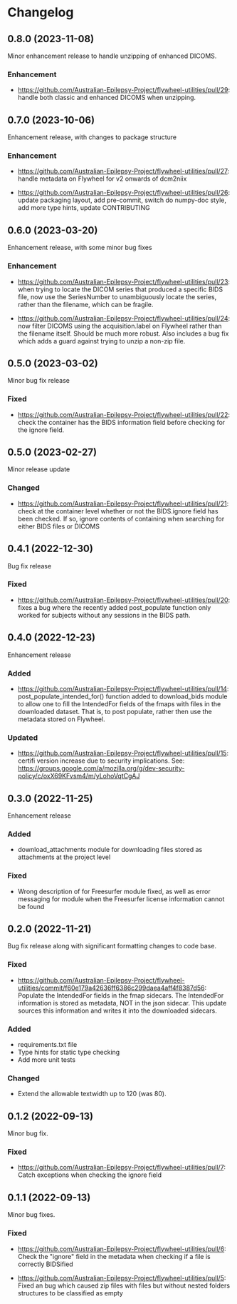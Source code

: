 # Changelog

## 0.8.0 (2023-11-08)

Minor enhancement release to handle unzipping of enhanced DICOMS.

### Enhancement

- https://github.com/Australian-Epilepsy-Project/flywheel-utilities/pull/29: handle both classic and enhanced DICOMS when unzipping.

## 0.7.0 (2023-10-06)

Enhancement release, with changes to package structure

### Enhancement

- https://github.com/Australian-Epilepsy-Project/flywheel-utilities/pull/27: handle metadata on Flywheel for v2
  onwards of dcm2niix

- https://github.com/Australian-Epilepsy-Project/flywheel-utilities/pull/26: update packaging layout, add pre-commit, switch do numpy-doc style, add more type hints, update CONTRIBUTING

## 0.6.0 (2023-03-20)

Enhancement release, with some minor bug fixes

### Enhancement

- https://github.com/Australian-Epilepsy-Project/flywheel-utilities/pull/23: when trying to locate the DICOM series
  that produced a specific BIDS file, now use the SeriesNumber to unambiguously locate the series, rather than the
  filename, which can be fragile.

- https://github.com/Australian-Epilepsy-Project/flywheel-utilities/pull/24: now filter DICOMS using the
  acquisition.label on Flywheel rather than the filename itself. Should be much more robust. Also includes a bug fix
  which adds a guard against trying to unzip a non-zip file.

## 0.5.0 (2023-03-02)

Minor bug fix release

### Fixed

- https://github.com/Australian-Epilepsy-Project/flywheel-utilities/pull/22: check the container has the BIDS information field before checking for the ignore field.

## 0.5.0 (2023-02-27)

Minor release update

### Changed

- https://github.com/Australian-Epilepsy-Project/flywheel-utilities/pull/21: check at the container level whether or not the BIDS.ignore field has been checked. If so, ignore contents of containing when searching for either BIDS files or DICOMS

## 0.4.1 (2022-12-30)

Bug fix release

### Fixed

- https://github.com/Australian-Epilepsy-Project/flywheel-utilities/pull/20: fixes a bug where the recently added
  post_populate function only worked for subjects without any sessions in the BIDS path.

## 0.4.0 (2022-12-23)

Enhancement release

### Added
- https://github.com/Australian-Epilepsy-Project/flywheel-utilities/pull/14: post_populate_intended_for() function added to download_bids module to allow one to fill the IntendedFor fields of the fmaps with files in the downloaded dataset. That is, to post populate, rather then use the metadata stored on Flywheel.

### Updated
- https://github.com/Australian-Epilepsy-Project/flywheel-utilities/pull/15: certifi version increase due to security implications. See: https://groups.google.com/a/mozilla.org/g/dev-security-policy/c/oxX69KFvsm4/m/yLohoVqtCgAJ

## 0.3.0 (2022-11-25)

Enhancement release

### Added
- download_attachments module for downloading files stored as attachments at the project level

### Fixed
- Wrong description of for Freesurfer module fixed, as well as error messaging for module when the Freesurfer license
  information cannot be found

## 0.2.0 (2022-11-21)

Bug fix release along with significant formatting changes to code base.

### Fixed

- https://github.com/Australian-Epilepsy-Project/flywheel-utilities/commit/f60e179a42636ff6386c299daea4aff4f8387d56:
Populate the IntendedFor fields in the fmap sidecars. The IntendedFor information is stored as metadata, NOT in the json
sidecar. This update sources this information and writes it into the downloaded sidecars.

### Added

- requirements.txt file
- Type hints for static type checking
- Add more unit tests

### Changed

- Extend the allowable textwidth up to 120 (was 80).

## 0.1.2 (2022-09-13)

Minor bug fix.

### Fixed

- https://github.com/Australian-Epilepsy-Project/flywheel-utilities/pull/7: Catch exceptions when checking the ignore field

## 0.1.1 (2022-09-13)

Minor bug fixes.

### Fixed
- https://github.com/Australian-Epilepsy-Project/flywheel-utilities/pull/6: Check the "ignore" field in the metadata when checking if a file is correctly BIDSified

- https://github.com/Australian-Epilepsy-Project/flywheel-utilities/pull/5:  Fixed an bug which caused zip files with files but without nested folders structures to be classified as empty
